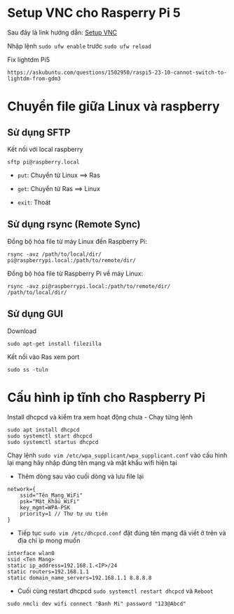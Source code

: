# Setup VNC cho Rasperry Pi 5 

Sau đây là link hướng dẫn:
[Setup VNC](https://linuxopsys.com/setup-x11vnc-on-ubuntu)

Nhập lệnh `sudo ufw enable` trước `sudo ufw reload`

Fix lightdm Pi5
```
https://askubuntu.com/questions/1502950/raspi5-23-10-cannot-switch-to-lightdm-from-gdm3
```
# Chuyển file giữa Linux và raspberry
## Sử dụng SFTP 
Kết nối với local raspberry
```
sftp pi@raspberry.local
```
- `put`: Chuyển từ Linux ==> Ras

- `get`: Chuyển từ Ras ==> Linux

- `exit`: Thoát


## Sử dụng rsync (Remote Sync)

Đồng bộ hóa file từ máy Linux đến Raspberry Pi:

```
rsync -avz /path/to/local/dir/ pi@raspberrypi.local:/path/to/remote/dir/
```

Đồng bộ hóa file từ Raspberry Pi về máy Linux:
```
rsync -avz pi@raspberrypi.local:/path/to/remote/dir/ /path/to/local/dir/
```

## Sử dụng GUI
Download
```
sudo apt-get install filezilla
```
Kết nối vào Ras xem port
```
sudo ss -tuln
```
# Cấu hình ip tĩnh cho Raspberry Pi 
Install dhcpcd và kiểm tra xem hoạt động chưa - Chạy từng lệnh
```
sudo apt install dhcpcd
sudo systemctl start dhcpcd
sudo systemctl startus dhcpcd
```

Chạy lệnh `sudo vim /etc/wpa_supplicant/wpa_supplicant.conf` vào cấu hình lại mạng hãy nhập đúng tên mạng và mật khẩu wifi hiện tại 
- Thêm dòng sau vào cuối dòng và lưu file lại
```
network={
    ssid="Tên_Mạng_WiFi"
    psk="Mật_Khẩu_WiFi"
    key_mgmt=WPA-PSK
    priority=1 // Thư tự ưu tiên
}
```
- Tiếp tục `sudo vim /etc/dhcpcd.conf` đặt đúng tên mạng đã viết ở trên và địa chỉ ip mong muốn
```
interface wlan0
ssid <Ten Mang>
static ip_address=192.168.1.<IP>/24
static routers=192.168.1.1
static domain_name_servers=192.168.1.1 8.8.8.8
```
- Cuối cùng restart dhcpcd `sudo systemctl restart dhcpcd` và `Reboot`

```
sudo nmcli dev wifi connect "Banh Mi" password "123@Abcd"
```

